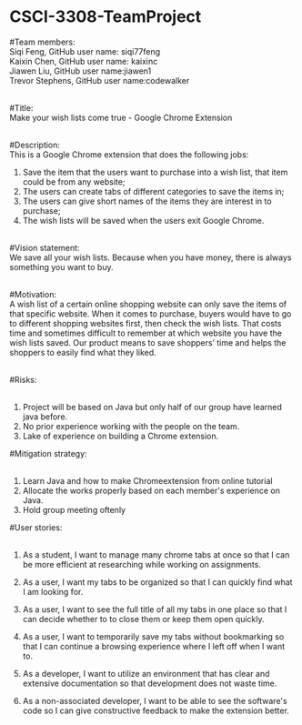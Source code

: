 # CSCI-3308-TeamProject

#Team members:<br>
Siqi Feng, GitHub user name: siqi77feng<br>
Kaixin Chen, GitHub user name: kaixinc<br>
Jiawen Liu, GitHub user name:jiawen1 <br>
Trevor Stephens, GitHub user name:codewalker<br><br>

#Title:<br>
Make your wish lists come true - Google Chrome Extension<br><br>

#Description:<br>
This is a Google Chrome extension that does the following jobs: <br>
1.	Save the item that the users want to purchase into a wish list, that item could be from any website; <br>
2.	The users can create tabs of different categories to save the items in; <br>
3.	The users can give short names of the items they are interest in to purchase; <br>
4.	The wish lists will be saved when the users exit Google Chrome.<br><br>

#Vision statement:<br>
We save all your wish lists. Because when you have money, there is always something you want to buy. <br><br>

#Motivation:<br>
A wish list of a certain online shopping website can only save the items of that specific website. When it comes to purchase, buyers would have to go to different shopping websites first, then check the wish lists. That costs time and sometimes difficult to remember at which website you have the wish lists saved. Our product means to save shoppers’ time and helps the shoppers to easily find what they liked.
<br><br>

#Risks:<br><br>
1. Project will be based on Java but only half of our group have learned java before.<br>
2. No prior experience working with the people on the team.<br>
3. Lake of experience on building a Chrome extension.<br>

#Mitigation strategy:<br><br>
1. Learn Java and how to make Chromeextension from online tutorial<br>
2. Allocate the works properly based on each member's experience on Java.<br>
3. Hold group meeting oftenly<br>

#User stories:<br><br>
1. As a student, I want to manage many chrome tabs at once so that I can be more efficient at researching while working on assignments.<br>

2. As a user, I want my tabs to be organized so that I can quickly find what I am looking for. <br>

3. As a user, I want to see the full title of all my tabs in one place so that I can decide whether to to close them or keep them open quickly.<br>

4. As a user, I want to temporarily save my tabs without bookmarking so that I can continue a browsing experience where I left off when I want to.<br>  

5. As a developer, I want to utilize an environment that has clear and extensive documentation so that development does not waste time.<br>     
6. As a non-associated developer, I want to be able to see the software's code so I can give constructive feedback to make the extension better.<br>  
 


